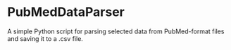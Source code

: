 # PubMedDataParser
A simple Python script for parsing selected data from PubMed-format files and saving it to a .csv file.
